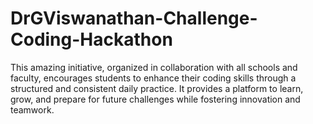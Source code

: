 # DrGViswanathan-Challenge-Coding-Hackathon
 This amazing initiative, organized in collaboration with all schools and faculty, encourages students to enhance their coding skills through a structured and consistent daily practice. It provides a platform to learn, grow, and prepare for future challenges while fostering innovation and teamwork.
